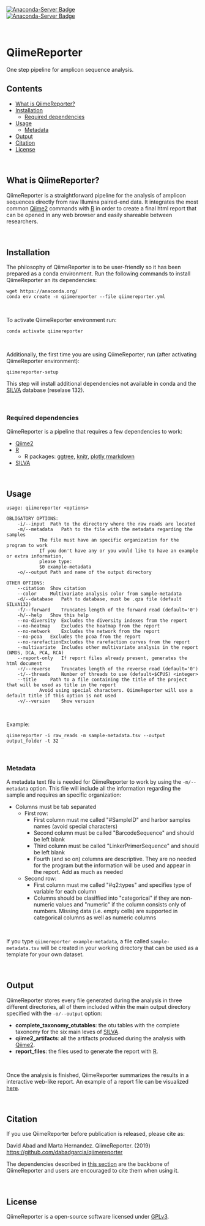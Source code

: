 [![Anaconda-Server Badge](https://anaconda.org/dabadgarcia/qiimereporter/badges/version.svg)](https://anaconda.org/dabadgarcia/qiimereporter)  
[![Anaconda-Server Badge](https://anaconda.org/dabadgarcia/qiimereporter/badges/latest_release_date.svg)](https://anaconda.org/dabadgarcia/qiimereporter)

<br>

# QiimeReporter 
One step pipeline for amplicon sequence analysis.  

## Contents  
  * [What is QiimeReporter?](#what-is-qiimereporter)
  * [Installation](#installation)
      * [Required dependencies](#required-dependencies)
  * [Usage](#usage)
      * [Metadata](#metadata)  
  * [Output](#output)
  * [Citation](#citation)
  * [License](#license)

<br>

## What is QiimeReporter?

QiimeReporter is a straightforward pipeline for the analysis of amplicon sequences directly from raw Illumina paired-end data. It integrates the most common [Qiime2](https://github.com/qiime2/qiime2) commands with [R](https://cran.r-project.org/) in order to create a final html report that can be opened in any web browser and easily shareable between researchers.  

<br>

## Installation

The philosophy of QiimeReporter is to be user-friendly so it has been prepared as a conda environment. Run the following commands to  install QiimeReporter an its dependencies:  

```
wget https://anaconda.org/
conda env create -n qiimereporter --file qiimereporter.yml
```
<br>

To activate QiimeReporter environment run:  

```
conda activate qiimereporter
```
<br>

Additionally, the first time you are using QiimeReporter, run (after activating QiimeReporter environment):

```
qiimereporter-setup
```

This step will install additional dependencies not available in conda and the [SILVA](https://www.arb-silva.de/) database (reselase 132).

<br>

### Required dependencies
QiimeReporter is a pipeline that requires a few dependencies to work:  
  * [Qiime2](https://github.com/qiime2/qiime2)
  * [R](https://cran.r-project.org/)
    * R packages: [ggtree](https://bioconductor.org/packages/release/bioc/html/ggtree.html), [knitr](https://cran.r-project.org/web/packages/knitr/index.html), [plotly](https://cran.r-project.org/web/packages/plotly/index.html),[rmarkdown](https://cran.r-project.org/web/packages/rmarkdown/index.html)
  * [SILVA](https://www.arb-silva.de/)
   
<br>

## Usage
```
usage: qiimereporter <options>

OBLIGATORY OPTIONS:
	-i/--input 	Path to the directory where the raw reads are located
	-m/--metadata	Path to the file with the metadata regarding the samples
			The file must have an specific organization for the program to work
			If you don't have any or you would like to have an example or extra information, 
			please type: 
			$0 example-metadata
	-o/--output	Path and name of the output directory

OTHER OPTIONS:
	--citation	Show citation
	--color 	Multivariate analysis color from sample-metadata
	-d/--database 	Path to database, must be .qza file (default SILVA132)
	-f/--forward	Truncates length of the forward read (default='0')
	-h/--help	Show this help
	--no-diversity	Excludes the diversity indexes from the report
	--no-heatmap	Excludes the heatmap from the report
	--no-network	Excludes the network from the report
	--no-pcoa	Excludes the pcoa from the report
	--no-rarefactionExcludes the rarefaction curves from the report
	--multivariate	Includes other multivariate analysis in the report (NMDS, DCA, PCA, RCA)
	--report-only	If report files already present, generates the html document 
	-r/--reverse	Truncates length of the reverse read (default='0')
	-t/--threads	Number of threads to use (default=$CPUS) <integer>
	--title		Path to a file containing the title of the project that will be used as title in the report
			Avoid using special characters. QiimeReporter will use a default title if this option is not used
	-v/--version	Show version

```
<br>

Example:
```
qiimereporter -i raw_reads -m sample-metadata.tsv --output output_folder -t 32
```
<br>

### Metadata
A metadata text file is needed for QiimeReporter to work by using the `-m/--metadata` option. This file will include all the information regarding the sample and requires an specific organization:  
- Columns must be tab separated
	- First row: 
		- First column must me called "#SampleID" and harbor samples names (avoid special characters)
		- Second column must be called "BarcodeSequence" and should be left blank
		- Third column must be called "LinkerPrimerSequence" and should be left blank
		- Fourth (and so on) columns are descriptive. They are no needed for the program but the information will be used and appear in the       report. Add as much as needed
	- Second row: 
		- First column must me called "#q2:types" and specifies type of variable for each column
		- Columns should be clasiffied into "categorical" if they are non-numeric values and "numeric" if the column consists only of             numbers. Missing data (i.e. empty cells) are supported in categorical columns as well as numeric columns

<br>

If you type `qiimereporter example-metadata`, a file called `sample-metadata.tsv` will be created in your working directory that can be used as a template for your own dataset.

<br>

## Output
QiimeReporter stores every file generated during the analysis in three different directories, all of them included within the main output directory specified with the `-o/--output` option:  

- **complete_taxonomy_otutables**: the otu tables with the complete taxonomy for the six main leves of [SILVA](https://www.arb-silva.de/).
- **qiime2_artifacts**: all the artifacts produced during the analysis with [Qiime2](https://github.com/qiime2/qiime2).
- **report_files**: the files used to generate the report with [R](https://cran.r-project.org/).

<br>

Once the analysis is finished, QiimeReporter summarizes the results in a interactive web-like report. An example of a report file can be visualized [here](https://dabadgarcia.github.io/qiimereporter/files/).

<br>

## Citation

If you use QiimeReporter before publication is released, please cite as:  
  
David Abad and Marta Hernandez. QiimeReporter. (2019) https://github.com/dabadgarcia/qiimereporter

The dependencies described in [this section](#required-dependencies) are the backbone of QiimeReporter and users are encouraged to cite them when using it.

<br>

## License
QiimeReporter is a open-source software licensed under [GPLv3](https://github.com/dabadgarcia/qiimereporter/blob/master/LICENSE).
